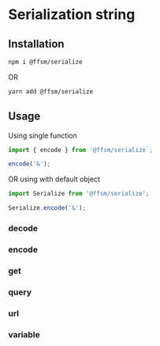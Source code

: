 # Serialization string

## Installation

```bash
npm i @ffsm/serialize
```

OR

```bash
yarn add @ffsm/serialize
```

## Usage

Using single function

```ts
import { encode } from '@ffsm/serialize`;

encode('&');
```

OR using with default object

```ts
import Serialize from '@ffsm/serialize';

Serialize.encode('&');
```

### decode

### encode

### get

### query

### url

### variable
